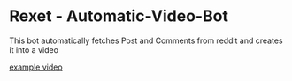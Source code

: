 # Rexet - Automatic-Video-Bot

This bot automatically fetches Post and Comments from reddit and creates it into a video

[example video](https://www.youtube.com/shorts/C3srEYKQs6M)